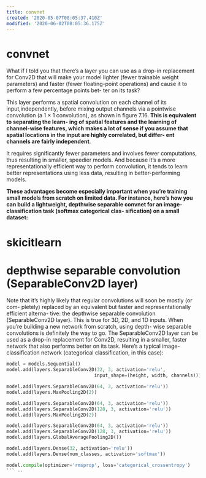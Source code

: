 ```yaml
---
title: convnet
created: '2020-05-07T08:05:37.410Z'
modified: '2020-06-02T08:05:36.175Z'
---
```


# convnet

What if I told you that there’s a layer you can use as a drop-in replacement for Conv2D that will make your model lighter (fewer trainable weight parameters) and faster (fewer floating-point operations) and cause it to perform a few percentage points bet- ter on its task? 

 This layer performs a spatial convolution on each channel of its input,independently, before mixing output channels via a pointwise convolution (a 1 × 1 convolution), as shown in figure 7.16.
  **This is equivalent to separating the learn- ing of spatial features and the learning of channel-wise features, which makes a lot of sense if you assume that spatial locations in the input are highly correlated, but differ- ent channels are fairly independent**.
  
   It requires significantly fewer parameters and involves fewer computations, thus resulting in smaller, speedier models. And because it’s a more representationally efficient way to perform convolution, it tends to learn better representations using less data, resulting in better-performing models.

   **These advantages become especially important when you’re training small models from scratch on limited data. For instance, here’s how you can build a lightweight, depthwise separable convnet for an image-classification task (softmax categorical clas- sification) on a small dataset:**

# skicitlearn
# depthwise separable convolution (SeparableConv2D layer)

Note that it’s highly likely that regular convolutions will soon be mostly (or com- pletely) replaced by an equivalent but faster and representationally efficient alterna- tive: the depthwise separable convolution (SeparableConv2D layer). This is true for 3D, 2D, and 1D inputs. When you’re building a new network from scratch, using depth- wise separable convolutions is definitely the way to go. The SeparableConv2D layer can be used as a drop-in replacement for Conv2D, resulting in a smaller, faster network that also performs better on its task.
Here’s a typical image-classification network (categorical classification, in this case):

```python
model = models.Sequential() 
model.add(layers.SeparableConv2D(32, 3, activation='relu',
                                input_shape=(height, width, channels))) 

model.add(layers.SeparableConv2D(64, 3, activation='relu'))
model.add(layers.MaxPooling2D(2))

model.add(layers.SeparableConv2D(64, 3, activation='relu')) 
model.add(layers.SeparableConv2D(128, 3, activation='relu'))
model.add(layers.MaxPooling2D(2))

model.add(layers.SeparableConv2D(64, 3, activation='relu')) 
model.add(layers.SeparableConv2D(128, 3, activation='relu')) 
model.add(layers.GlobalAveragePooling2D())

model.add(layers.Dense(32, activation='relu')) 
model.add(layers.Dense(num_classes, activation='softmax'))

model.compile(optimizer='rmsprop', loss='categorical_crossentropy')
``` --
